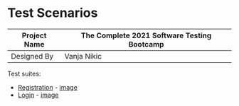 # Test Scenarios

|Project Name|The Complete 2021 Software Testing Bootcamp|
|---|---|
|Designed By|Vanja Nikic|

Test suites:

* [Registration](registration.md) - [image](https://imgbb.com/VHMJ4Bm)
* [Login](login.md) - [image](https://imgbb.com/fNjwsFp)
